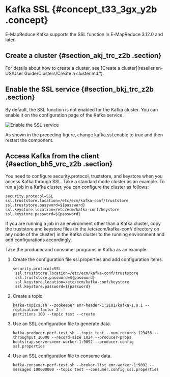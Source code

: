 # Kafka SSL {#concept_t33_3gx_y2b .concept}

E-MapReduce Kafka supports the SSL function in E-MapReduce 3.12.0 and later.

## Create a cluster {#section_akj_trc_z2b .section}

For details about how to create a cluster, see [Create a cluster](reseller.en-US/User Guide/Clusters/Create a cluster.md#).

## Enable the SSL service {#section_bkj_trc_z2b .section}

By default, the SSL function is not enabled for the Kafka cluster. You can enable it on the configuration page of the Kafka service.

![Enable the SSL service](http://static-aliyun-doc.oss-cn-hangzhou.aliyuncs.com/assets/img/17900/154770950710846_en-US.png)

As shown in the preceding figure, change kafka.ssl.enable to true and then restart the component.

## Access Kafka from the client {#section_bh5_vrc_z2b .section}

You need to configure security.protocol, truststore, and keystore when you access Kafka through SSL. Take a standard mode cluster as an example. To run a job in a Kafka cluster, you can configure the cluster as follows:

```
security.protocol=SSL
ssl.truststore.location=/etc/ecm/kafka-conf/truststore
ssl.truststore.password=${password}
ssl.keystore.location=/etc/ecm/kafka-conf/keystore
ssl.keystore.password=${password}
```

If you are running a job in an environment other than a Kafka cluster, copy the truststore and keystore files \(in the /etc/ecm/kafka-conf/ directory on any node of the cluster\) in the Kafka cluster to the running environment and add configurations accordingly.

Take the producer and consumer programs in Kafka as an example.

1.  Create the configuration file ssl.properties and add configuration items.

    ```
    security.protocol=SSL
     ssl.truststore.location=/etc/ecm/kafka-conf/truststore
     ssl.truststore.password=${password}
     ssl.keystore.location=/etc/ecm/kafka-conf/keystore
     ssl.keystore.password=${password}
    ```

2.  Create a topic.

    ```
    kafka-topics.sh --zookeeper emr-header-1:2181/kafka-1.0.1 --replication-factor 2 --
    partitions 100 --topic test --create
    ```

3.  Use an SSL configuration file to generate data.

    ```
    kafka-producer-perf-test.sh --topic test --num-records 123456 --throughput 10000 --record-size 1024 --producer-props bootstrap.servers=emr-worker-1:9092 --producer.config ssl.properties
    ```

4.  Use an SSL configuration file to consume data.

    ```
    kafka-consumer-perf-test.sh --broker-list emr-worker-1:9092 --messages 100000000 --topic test --consumer.config ssl.properties
    ```


